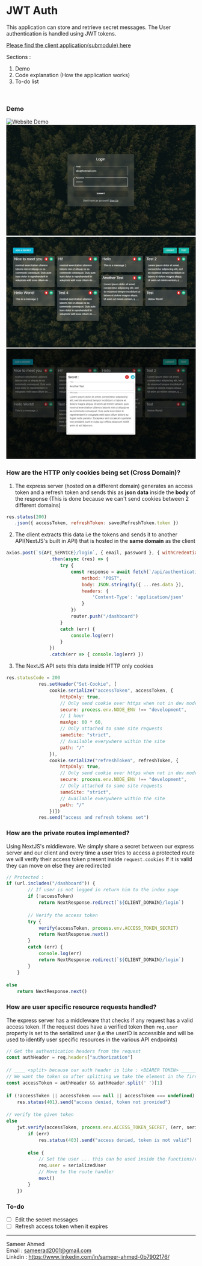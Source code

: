 # JWT Auth

This application can store and retrieve secret messages.
The User authentication is handled using JWT tokens. 

[Please find the client application(submodule) here](https://github.com/sameerad2001/JWT_Auth_Client)

Sections : 
1. Demo 
2. Code explanation (How the application works)
3. To-do list

<br>

### Demo

<img src = "https://github.com/sameerad2001/JWT_Auth_Server/blob/master/img/jwt.gif" alt = "Website Demo"/>
<img src = "https://github.com/sameerad2001/JWT_Auth_Server/blob/master/img/jwt3.jpg" alt = "Website Demo"/>
<img src = "https://github.com/sameerad2001/JWT_Auth_Server/blob/master/img/jwt1.jpg" alt = "Website Demo"/>
<img src = "https://github.com/sameerad2001/JWT_Auth_Server/blob/master/img/jwt2.jpg" alt = "Website Demo"/>

### How are the HTTP only cookies being set (Cross Domain)?
1. The express server (hosted on a different domain) generates an access token and a refresh token and sends this as **json data** inside the **body** of the response (This is done because we can't send cookies between 2 different domains)
```js
res.status(200)
   .json({ accessToken, refreshToken: savedRefreshToken.token })
```
2. The client extracts this data i.e the tokens and sends it to another API(NextJS's built in API) that is hosted in the **same domain** as the client
```js
axios.post(`${API_SERVICE}/login`, { email, password }, { withCredentials: true })
                .then(async (res) => {
                    try {
                        const response = await fetch(`/api/authentication/set_tokens`, {
                            method: "POST",
                            body: JSON.stringify({ ...res.data }),
                            headers: {
                                'Content-Type': 'application/json'
                            }
                        })
                        router.push("/dashboard")
                    }
                    catch (err) {
                        console.log(err)
                    }
                })
                .catch(err => { console.log(err) })
```
3. The NextJS API sets this data inside HTTP only cookies
```js
res.statusCode = 200
            res.setHeader("Set-Cookie", [
                cookie.serialize("accessToken", accessToken, {
                    httpOnly: true,
                    // Only send cookie over https when not in dev mode
                    secure: process.env.NODE_ENV !== "development",
                    // 1 hour
                    maxAge: 60 * 60,
                    // Only attached to same site requests
                    sameSite: "strict",
                    // Available everywhere within the site
                    path: "/"
                }),
                cookie.serialize("refreshToken", refreshToken, {
                    httpOnly: true,
                    // Only send cookie over https when not in dev mode
                    secure: process.env.NODE_ENV !== "development",
                    // Only attached to same site requests
                    sameSite: "strict",
                    // Available everywhere within the site
                    path: "/"
                })])
            res.send("access and refresh tokens set")
``` 

### How are the private routes implemented?
Using NextJS's middleware. We simply share a secret between our express server and our client and every time a user tries to access a protected route we will verify their access token present inside `request.cookies`
If it is valid they can move on else they are redirected 
```js
// Protected :
if (url.includes("/dashboard")) {
        // If user is not logged in return him to the index page
        if (!accessToken)
            return NextResponse.redirect(`${CLIENT_DOMAIN}/login`)

        // Verify the access token
        try {
            verify(accessToken, process.env.ACCESS_TOKEN_SECRET)
            return NextResponse.next()
        }
        catch (err) {
            console.log(err)
            return NextResponse.redirect(`${CLIENT_DOMAIN}/login`)
        }
    }

else
    return NextResponse.next()
```

### How are user specific resource requests handled?
The express server has a middleware that checks if any request has a valid access token. If the request does have a verified token then `req.user` property is set to the serialized user
(i.e the userID is accessible and will be used to identify user specific resources in the various API endpoints)

```js
// Get the authentication headers from the request
const authHeader = req.headers["authorization"]

// ____ <split> because our auth header is like : <BEARER TOKEN> ___________________________________
// We want the token so after splitting we take the element in the first index
const accessToken = authHeader && authHeader.split(' ')[1]

if (!accessToken || accessToken === null || accessToken === undefined)
    res.status(401).send("access denied, token not provided")

// verify the given token
else
    jwt.verify(accessToken, process.env.ACCESS_TOKEN_SECRET, (err, serializedUser) => {
        if (err)
            res.status(403).send("access denied, token is not valid")

        else {
            // Set the user ... this can be used inside the functions/routes that are protected by this middleware 
            req.user = serializedUser
            // Move to the route handler
            next()
        }
    })
```

### To-do
- [ ] Edit the secret messages
- [ ] Refresh access token when it expires

<hr>

Sameer Ahmed <br/>
Email : <sameerad2001@gmail.com> <br/>
Linkdin : <https://www.linkedin.com/in/sameer-ahmed-0b7902176/>